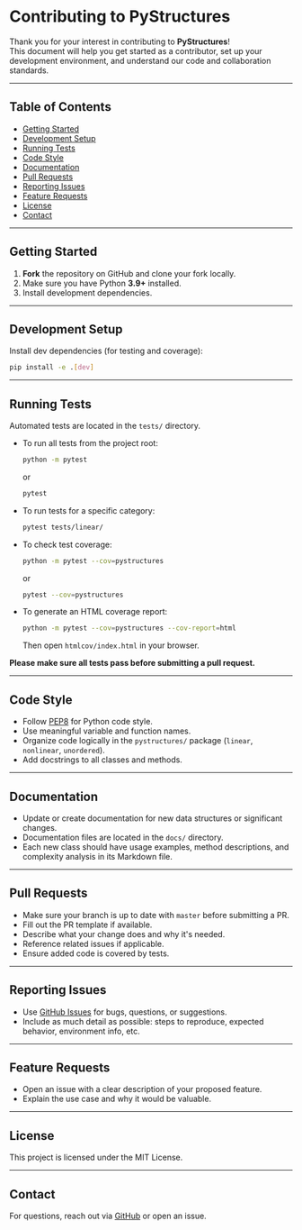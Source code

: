 # Contributing to PyStructures

Thank you for your interest in contributing to **PyStructures**!  
This document will help you get started as a contributor, set up your development environment, and understand our code and collaboration standards.

---

## Table of Contents

- [Getting Started](#getting-started)
- [Development Setup](#development-setup)
- [Running Tests](#running-tests)
- [Code Style](#code-style)
- [Documentation](#documentation)
- [Pull Requests](#pull-requests)
- [Reporting Issues](#reporting-issues)
- [Feature Requests](#feature-requests)
- [License](#license)
- [Contact](#contact)

---

## Getting Started

1. **Fork** the repository on GitHub and clone your fork locally.
2. Make sure you have Python **3.9+** installed.
3. Install development dependencies.

---

## Development Setup

Install dev dependencies (for testing and coverage):

```bash
pip install -e .[dev]
```

---

## Running Tests

Automated tests are located in the `tests/` directory.

- To run all tests from the project root:
  ```bash
  python -m pytest
  ```
  or
  ```bash
  pytest
  ```

- To run tests for a specific category:
  ```bash
  pytest tests/linear/
  ```

- To check test coverage:
  ```bash
  python -m pytest --cov=pystructures
  ```
  or
  ```bash
  pytest --cov=pystructures
  ```

- To generate an HTML coverage report:
  ```bash
  python -m pytest --cov=pystructures --cov-report=html
  ```
  Then open `htmlcov/index.html` in your browser.

**Please make sure all tests pass before submitting a pull request.**

---

## Code Style

- Follow [PEP8](https://peps.python.org/pep-0008/) for Python code style.
- Use meaningful variable and function names.
- Organize code logically in the `pystructures/` package (`linear`, `nonlinear`, `unordered`).
- Add docstrings to all classes and methods.

---

## Documentation

- Update or create documentation for new data structures or significant changes.
- Documentation files are located in the `docs/` directory.
- Each new class should have usage examples, method descriptions, and complexity analysis in its Markdown file.

---

## Pull Requests

- Make sure your branch is up to date with `master` before submitting a PR.
- Fill out the PR template if available.
- Describe what your change does and why it's needed.
- Reference related issues if applicable.
- Ensure added code is covered by tests.

---

## Reporting Issues

- Use [GitHub Issues](https://github.com/0xV4h3/PyStructures/issues) for bugs, questions, or suggestions.
- Include as much detail as possible: steps to reproduce, expected behavior, environment info, etc.

---

## Feature Requests

- Open an issue with a clear description of your proposed feature.
- Explain the use case and why it would be valuable.

---

## License

This project is licensed under the MIT License.

---

## Contact

For questions, reach out via [GitHub](https://github.com/0xV4h3) or open an issue.
